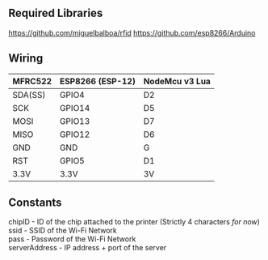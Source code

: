 ## Required Libraries 
https://github.com/miguelbalboa/rfid
https://github.com/esp8266/Arduino

## Wiring

|MFRC522|ESP8266 (ESP-12)| NodeMcu v3 Lua |
|--|--|--|
| SDA(SS)| GPIO4  | D2 |
| SCK    | GPIO14 | D5 |
| MOSI   | GPIO13 | D7 |
| MISO   | GPIO12 | D6 |
| GND    | GND    | G  |
| RST    | GPIO5  | D1 |
| 3.3V   | 3.3V	  | 3V |


## Constants
 
chipID - ID of the chip attached to the printer (Strictly 4 characters *for now*) <br>
ssid - SSID of the Wi-Fi Network <br>
pass - Password of the Wi-Fi Network <br> 
serverAddress - IP address + port of the server 
